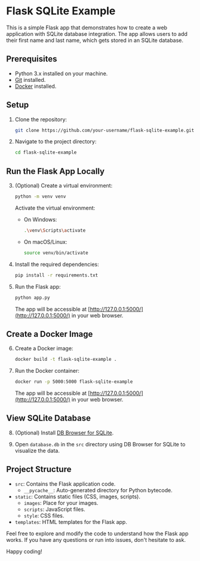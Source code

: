 # Flask SQLite Example

This is a simple Flask app that demonstrates how to create a web application with SQLite database integration. The app allows users to add their first name and last name, which gets stored in an SQLite database.

## Prerequisites

- Python 3.x installed on your machine.
- [Git](https://git-scm.com/) installed.
- [Docker](https://www.docker.com/) installed.

## Setup

1. Clone the repository:

    ```bash
    git clone https://github.com/your-username/flask-sqlite-example.git
    ```

2. Navigate to the project directory:

    ```bash
    cd flask-sqlite-example
    ```

## Run the Flask App Locally

3. (Optional) Create a virtual environment:

    ```bash
    python -m venv venv
    ```

    Activate the virtual environment:

    - On Windows:

        ```bash
        .\venv\Scripts\activate
        ```

    - On macOS/Linux:

        ```bash
        source venv/bin/activate
        ```

4. Install the required dependencies:

    ```bash
    pip install -r requirements.txt
    ```

5. Run the Flask app:

    ```bash
    python app.py
    ```

    The app will be accessible at [http://127.0.0.1:5000/](http://127.0.0.1:5000/) in your web browser.

## Create a Docker Image

6. Create a Docker image:

    ```bash
    docker build -t flask-sqlite-example .
    ```

7. Run the Docker container:

    ```bash
    docker run -p 5000:5000 flask-sqlite-example
    ```

    The app will be accessible at [http://127.0.0.1:5000/](http://127.0.0.1:5000/) in your web browser.

## View SQLite Database

8. (Optional) Install [DB Browser for SQLite](https://sqlitebrowser.org/).

9. Open `database.db` in the `src` directory using DB Browser for SQLite to visualize the data.

## Project Structure

- `src`: Contains the Flask application code.
  - `__pycache__`: Auto-generated directory for Python bytecode.
- `static`: Contains static files (CSS, images, scripts).
  - `images`: Place for your images.
  - `scripts`: JavaScript files.
  - `style`: CSS files.
- `templates`: HTML templates for the Flask app.

Feel free to explore and modify the code to understand how the Flask app works. If you have any questions or run into issues, don't hesitate to ask.

Happy coding!
